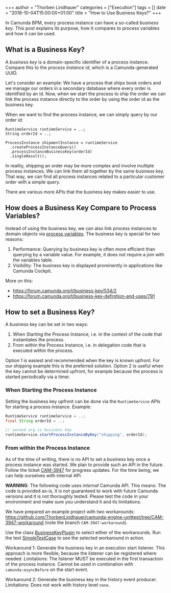 +++
author = "Thorben Lindhauer"
categories = ["Execution"]
tags = []
date = "2018-10-04T15:00:00+01:00"
title = "How to Use Business Keys?"
+++

In Camunda BPM, every process instance can have a so-called *business key*. This post explains
its purpose, how it compares to process variables and how it can be used.

<!--more-->

## What is a Business Key?

A *business key* is a domain-specific identifier of a process instance. Compare this to the *process instance id*, which is a Camunda-generated UUID.

Let's consider an example: We have a process that ships book orders and we manage our orders
in a secondary database where every order is identified by an id. Now, when we start the process
to ship the order we can link the process instance directly to the order by using the order id
as the business key.

When we want to find the process instance, we can simply query by our order id:

```
RuntimeService runtimeService = ..;
String orderId = ..;

ProcessInstance shipmentInstance = runtimeService
  .createProcessInstanceQuery()
  .processInstanceBusinessKey(orderId)
  .singleResult();
```

In reality, shipping an order may be more complex and involve multiple process instances. We can
link them all together by the same business key. That way, we can find all process instances
related to a particular customer order with a simple query.

There are various more APIs that the business key makes easier to use.

## How does a Business Key Compare to Process Variables?

Instead of using the business key, we can also link process instances to domain objects via
[process variables](https://docs.camunda.org/manual/7.9/user-guide/process-engine/variables/).
The business key is special for two reasons:

1. Performance: Querying by business key is often more efficient than querying by a variable value.
  For example, it does not require a join with the variables table.
1. Visibility: The business key is displayed prominently in applications like Camunda Cockpit.

More on this:

* https://forum.camunda.org/t/business-key/534/2
* https://forum.camunda.org/t/business-key-definition-and-uses/791

## How to set a Business Key?

A business key can be set in two ways:

1. When Starting the Process Instance, i.e. in the context of the code that instantiates the process.
1. From within the Process Instance, i.e. in delegation code that is executed within the process.

Option 1 is easiest and recommended when the key is known upfront. For our shipping example this is the preferred solution. Option 2 is useful when the key cannot be determined upfront, for example because the process is started periodically via a timer.

### When Starting the Process Instance

Setting the business key upfront can be done via the `RuntimeService` APIs for starting a process instance. Example:

```java
RuntimeService runtimeService = ..;
final String orderId = ..;

// second arg is business key
runtimeService.startProcessInstanceByKey("shipping", orderId);
```

### From within the Process Instance

As of the time of writing, there is no API to set a business key once a process instance was started. We plan to provide such an API in the future. Follow the ticket [CAM-3947](https://jira.camunda.com/browse/CAM-3947) for progress updates. For the time being, we can help ourselves with internal API.

**WARNING**: The following code uses *internal* Camunda API. This means: The code is provided as-is, it is not guaranteed to work with future Camunda versions and it is not thoroughly tested. Please test the code in your environment and make sure you understand it and its limitations.

We have prepared an example project with two workarounds: https://github.com/ThorbenLindhauer/camunda-engine-unittest/tree/CAM-3947-workaround (note the branch `CAM-3947-workaround`).

Use the class [BusinessKeyPlugin](https://github.com/ThorbenLindhauer/camunda-engine-unittest/blob/CAM-3947-workaround/src/main/java/org/camunda/example/BusinessKeyPlugin.java) to select either of the workarounds. Run the test [SimpleTestCase](https://github.com/ThorbenLindhauer/camunda-engine-unittest/blob/CAM-3947-workaround/src/test/java/org/camunda/example/SimpleTestCase.java) to see the selected workaround in action.

Workaround 1: Generate the business key in an execution start listener. This approach is more flexible, because the listener can be registered where needed. Limitations: The listener MUST be executed in the first transaction of the process instance. Cannot be used in combination with `camunda:asyncBefore` on the start event.

Workaround 2: Generate the business key in the history event producer. Limitations: Does not work with history level `none`.
